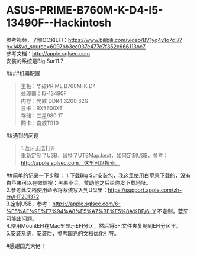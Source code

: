 # ASUS-PRIME-B760M-K-D4-I5-13490F--Hackintosh

参考视频，了解OC和EFI：https://www.bilibili.com/video/BV1yq4y1o7cT/?p=14&vd_source=6097bb3ee037e477e7f352c666113bc7  
参考文档：http://apple.sqlsec.com  
安装的系统是Big Sur11.7   

####机器配置
>主板：华硕PRIME B760M-K D4  
>处理器：I5-13490F  
>内存：光威 DDR4 3200 32G  
>显卡：RX5600XT  
>存储：三星980 1T  
>网卡：奋威T919  

##遇到的问题  
>1.蓝牙无法打开  
>重新定制了USB，替换了UTBMap.kext，如何定制USB，参考：http://apple.sqlsec.com，这里可以搜索。  

##简单的记录一下步骤：
1.下载Big Sur安装包，我这里使用白苹果下载的，没有白苹果可以在微信搜：黑果小兵，赞助他之后给你发下载地址。  
2.参考此文档使用命令将系统写入到U盘里：https://support.apple.com/zh-cn/HT201372    
3.定制USB，参考：https://apple.sqlsec.com/6-%E5%AE%9E%E7%94%A8%E5%A7%BF%E5%8A%BF/6-1/ 不定制，蓝牙可能出问题。  
4.使用MountEFI在Mac里显示EFI分区，然后将EFI文件夹复制到EFI分区里。  
5.安装系统，安装后，参考国光的文档优化引导。  

#感谢国光大佬！

